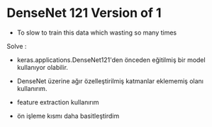 # DenseNet 121 Version of 1 

- To slow to train this data which wasting so many times

Solve :

- keras.applications.DenseNet121'den önceden eğitilmiş bir model kullanıyor olabilir.

- DenseNet üzerine ağır özelleştirilmiş katmanlar eklememiş olanı kullanırım.
- feature extraction kullanırım
- ön işleme kısmı daha basitleştirdim

